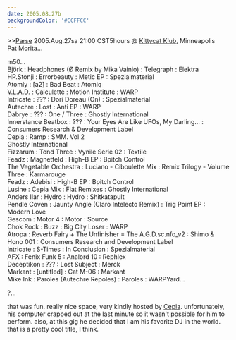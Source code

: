```yaml
---
date: 2005.08.27b
backgroundColor: '#CCFFCC'
---
```


\>>[Parse](http://www.cepiamusic.com/) 2005.Aug.27sa 21:00 CST5hours @ [Kittycat Klub](http://kittycatklub.com/kittycatklub/background/), Minneapolis  
Pat Morita...  


m50...  
Björk : Headphones (Ø Remix by Mika Vainio) : Telegraph : Elektra  
HP.Stonji : Errorbeauty : Metic EP : Spezialmaterial  
Atomly : \[a2\] : Bad Beat : Atomiq  
V.L.A.D. : Calculette : Motion Institute : WARP  
Intricate : ??? : Dori Doreau (On) : Spezialmaterial  
Autechre : Lost : Anti EP : WARP  
Dabrye : ??? : One / Three : Ghostly International  
Innerstance Beatbox : ??? : Your Eyes Are Like UFOs, My Darling... : Consumers Research & Development Label  
Cepia : Ramp : SMM. Vol 2  
Ghostly International  
Fizzarum : Tond Three : Vynile Serie 02 : Textile  
Feadz : Magnetfeld : High-B EP : Bpitch Control  
The Vegetable Orchestra : Luciano - Ciboulette Mix : Remix Trilogy - Volume Three : Karmarouge  
Feadz : Adebisi : High-B EP : Bpitch Control  
Lusine : Cepia Mix : Flat Remixes : Ghostly International  
Anders Ilar : Hydro : Hydro : Shitkatapult  
Pendle Coven : Jaunty Angle (Claro Intelecto Remix) : Trig Point EP : Modern Love  
Gescom : Motor 4 : Motor : Source  
Chok Rock : Buzz : Big City Loser : WARP  
Atropa : Reverb Fairy + The Unfinisher = The A.G.D.sc.nfo\_v2 : Shimo & Hono 001 : Consumers Research and Development Label  
Intricate : S-Times : In Conclusion : Spezialmaterial  
AFX : Fenix Funk 5 : Analord 10 : Rephlex  
Deceptikon : ??? : Lost Subject : Merck  
Markant : \[untitled\] : Cat M-06 : Markant  
Mike Ink : Paroles (Autechre Repoles) : Paroles : WARPYard...  


?...  


that was fun. really nice space, very kindly hosted by [Cepia](http://www.cepiamusic.com/). unfortunately, his computer crapped out at the last minute so it wasn't possible for him to perform. also, at this gig he decided that I am his favorite DJ in the world. that is a pretty cool title, I think.